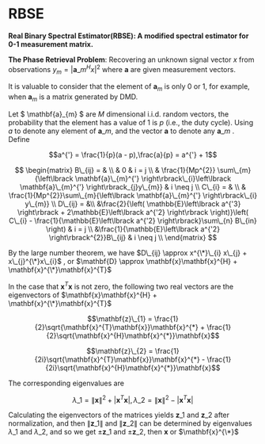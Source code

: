 # RBSE

**Real Binary Spectral Estimator(RBSE): A modified spectral estimator for 0-1 measurement matrix.**

**The Phase Retrieval Problem**:  Recovering an unknown signal vector $x$ from observations $y_m=|\mathbf{a}\_m^H x|^2$ where $\mathbf{a}$ are given measurement vectors.

It is valuable to consider that the element of $\mathbf{a}_m$ is only 0 or 1, for example, when $\mathbf{a}_m$ is a matrix generated by DMD. 

Let $ \mathbf{a}\_{m} $ are $M$ dimensional i.i.d. random vectors, the probability that the element has a value of 1 is $p$ (i.e., the duty cycle). Using $a$ to denote any element of $\mathbf{a}\_{m}$, and the vector $\mathbf{a}$ to denote any $\mathbf{a}\_{m}$ . Define

$$a^{'} = \frac{1}{p}(a - p),\frac{a}{p} = a^{'} + 1$$

$$ 
\begin{matrix}
B\_{ij} = & \\
& 0 & i = j \\
& \frac{1}{Mp^{2}} \sum\_{m}{\left\lbrack \mathbf{a}\_{m}^{'} \right\rbrack\_{i}\left\lbrack \mathbf{a}\_{m}^{'} \right\rbrack_{j}y\_{m}} & i \neq j  \\
C\_{i} = & \\
& \frac{1}{Mp^{2}}\sum\_{m}{\left\lbrack \mathbf{a}\_{m}^{'} \right\rbrack\_{i} y\_{m}} \\
D\_{ij} = &\\
&\frac{2}{\left( \mathbb{E}\left\lbrack a^{'3} \right\rbrack + 2\mathbb{E}\left\lbrack a^{'2} \right\rbrack \right)}\left( C\_{i} - \frac{1}{\mathbb{E}\left\lbrack a^{'2} \right\rbrack}\sum\_{n} B\_{in} \right) & i = j \\
&\frac{1}{\mathbb{E}\left\lbrack a^{'2} \right\rbrack^{2}}B\_{ij} & i \neq j \\
\end{matrix}  $$

By the large number theorem, we have $D\_{ij} \approx x^{\*}\_{i} x\_{j} + x\_{j}^{\*}x\_{i}$ , or $\mathbf{D} \approx \mathbf{x}\mathbf{x}^{H} + \mathbf{x}^{\*}\mathbf{x}^{T}$

In the case that $\mathbf{x}^{T}\mathbf{x}$ is not zero, the following two real vectors are the eigenvectors of $\mathbf{x}\mathbf{x}^{H} + \mathbf{x}^{\*}\mathbf{x}^{T}$

$$\mathbf{z}\_{1} = \frac{1}{2}\sqrt{\mathbf{x}^{T}\mathbf{x}}\mathbf{x}^{*} + \frac{1}{2}\sqrt{\mathbf{x}^{H}\mathbf{x}^{*}}\mathbf{x}$$

$$\mathbf{z}\_{2} = \frac{1}{2i}\sqrt{\mathbf{x}^{T}\mathbf{x}}\mathbf{x}^{*} - \frac{1}{2i}\sqrt{\mathbf{x}^{H}\mathbf{x}^{*}}\mathbf{x}$$

The corresponding eigenvalues are

$$\lambda\_{1} = \left\| \mathbf{x} \right\|^{2} + \left| \mathbf{x}^{T}\mathbf{x} \right|,\lambda\_{2} = \left\| \mathbf{x} \right\|^{2} - \left| \mathbf{x}^{T}\mathbf{x} \right|$$

Calculating the eigenvectors of the matrices yields $\mathbf{z}\_{1}$ and $\mathbf{z}\_{2}$ after normalization, and then  $\left\| \mathbf{z}\_{1} \right\|$ and $\left\| \mathbf{z}\_{2} \right\|$ can be determined by eigenvalues $\lambda\_{1}$ and $\lambda\_{2}$, and so we get ±$\mathbf{z}\_{1}$ and ±$\mathbf{z}\_{2}$, then $\mathbf{x}$ or $\mathbf{x}^{\*}$

